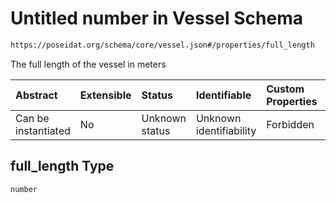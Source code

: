 # Untitled number in Vessel Schema

```txt
https://poseidat.org/schema/core/vessel.json#/properties/full_length
```

The full length of the vessel in meters

| Abstract            | Extensible | Status         | Identifiable            | Custom Properties | Additional Properties | Access Restrictions | Defined In                                                      |
| :------------------ | :--------- | :------------- | :---------------------- | :---------------- | :-------------------- | :------------------ | :-------------------------------------------------------------- |
| Can be instantiated | No         | Unknown status | Unknown identifiability | Forbidden         | Allowed               | none                | [vessel.json*](schemas/core/vessel.json "open original schema") |

## full_length Type

`number`
